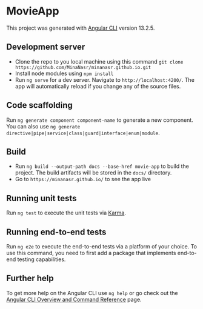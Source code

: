 # MovieApp

This project was generated with [Angular CLI](https://github.com/angular/angular-cli) version 13.2.5.

## Development server

- Clone the repo to you local machine using this command `git clone https://github.com/MinaNasr/minanasr.github.io.git`
- Install node modules using `npm install`
- Run `ng serve` for a dev server. Navigate to `http://localhost:4200/`. The app will automatically reload if you change any of the source files.

## Code scaffolding

Run `ng generate component component-name` to generate a new component. You can also use `ng generate directive|pipe|service|class|guard|interface|enum|module`.

## Build

- Run `ng build --output-path docs --base-href movie-app` to build the project. The build artifacts will be stored in the `docs/` directory.
- Go to `https://minanasr.github.io/` to see the app live

## Running unit tests

Run `ng test` to execute the unit tests via [Karma](https://karma-runner.github.io).

## Running end-to-end tests

Run `ng e2e` to execute the end-to-end tests via a platform of your choice. To use this command, you need to first add a package that implements end-to-end testing capabilities.

## Further help

To get more help on the Angular CLI use `ng help` or go check out the [Angular CLI Overview and Command Reference](https://angular.io/cli) page.
